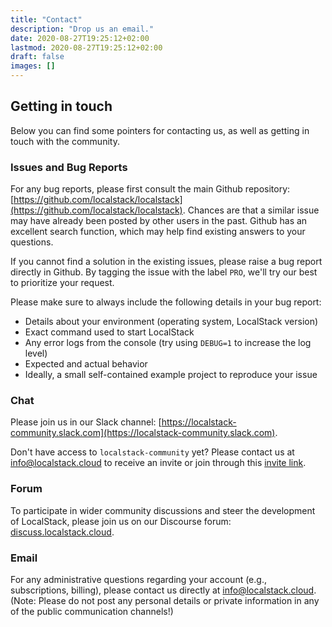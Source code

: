 ```yaml
---
title: "Contact"
description: "Drop us an email."
date: 2020-08-27T19:25:12+02:00
lastmod: 2020-08-27T19:25:12+02:00
draft: false
images: []
---
```



## Getting in touch

Below you can find some pointers for contacting us, as well as getting in touch with the community.

### Issues and Bug Reports

For any bug reports, please first consult the main Github repository: [https://github.com/localstack/localstack](https://github.com/localstack/localstack). Chances are that a similar issue may have already been posted by other users in the past. Github has an excellent search function, which may help find existing answers to your questions.

If you cannot find a solution in the existing issues, please raise a bug report directly in Github. By tagging the issue with the label `PRO`, we'll try our best to prioritize your request.

Please make sure to always include the following details in your bug report:
* Details about your environment (operating system, LocalStack version)
* Exact command used to start LocalStack
* Any error logs from the console (try using `DEBUG=1` to increase the log level)
* Expected and actual behavior
* Ideally, a small self-contained example project to reproduce your issue

### Chat

Please join us in our Slack channel: [https://localstack-community.slack.com](https://localstack-community.slack.com).

Don't have access to `localstack-community` yet? Please contact us at [info@localstack.cloud](mailto:info@localstack.cloud) to receive an invite or join through this [invite link](http://slack.localstack.cloud/).

### Forum

To participate in wider community discussions and steer the development of LocalStack, please join us on our Discourse forum: [discuss.localstack.cloud](https://discuss.localstack.cloud).

### Email

For any administrative questions regarding your account (e.g., subscriptions, billing), please contact us directly at [info@localstack.cloud](mailto:info@localstack.cloud). (Note: Please do not post any personal details or private information in any of the public communication channels!)
